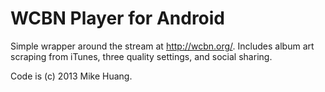 # WCBN Player for Android

Simple wrapper around the stream at http://wcbn.org/. Includes album art
scraping from iTunes, three quality settings, and social sharing.

Code is (c) 2013 Mike Huang.
